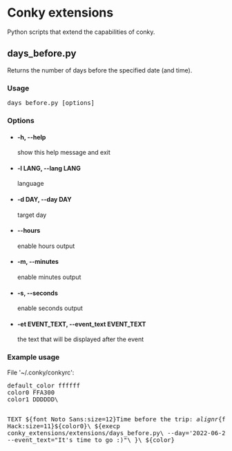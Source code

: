 <h1>Conky extensions</h1>
<p>Python scripts that extend the capabilities of conky.</p>


<h2>days_before.py</h2>
<p>Returns the number of days before the specified date (and time).</p>

<h3>Usage</h3>
<pre>days_before.py [options]</pre>

<h3>Options</h3>
<ul>
  <li>
    <h4>-h, --help</h4>
    <p>show this help message and exit</p>
  </li>
  <li>
    <h4>-l LANG, --lang LANG</h4>
    <p>language</p>
  </li>
  <li>
    <h4>-d DAY, --day DAY</h4>
    <p>target day</p>
  </li>
  <li>
    <h4>--hours</h4>
    <p>enable hours output</p>
  </li>
  <li>
    <h4>-m, --minutes</h4>
    <p>enable minutes output</p>
  </li>
  <li>
    <h4>-s, --seconds</h4>
    <p>enable seconds output</p>
  </li>
  <li>
    <h4>-et EVENT_TEXT, --event_text EVENT_TEXT</h4>
    <p>the text that will be displayed after the event</p>
  </li>
</ul>

<h3>Example usage</h3>
<p>File '~/.conky/conkyrc':</p>
<pre>
default_color ffffff
color0 FFA300
color1 DDDDDD\

TEXT
${font Noto Sans:size=12}Time before the trip: ${alignr}${font Hack:size=11}${color0}\\
${execp conky_extensions/extensions/days_before.py\\
						--day='2022-06-22 04:00:00'\\
						--event_text="It's time to go :)"\\
}\\
${color}
</pre>
